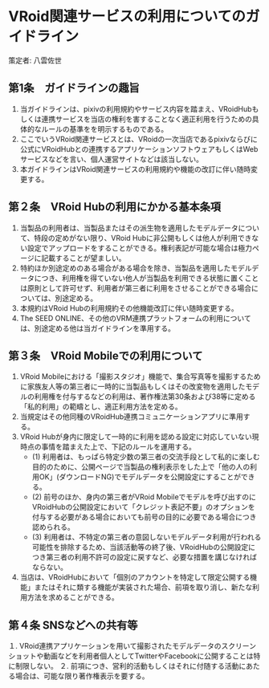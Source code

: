# VRoid関連サービスの利用についてのガイドライン

策定者: 八雲佐世

## 第1条　ガイドラインの趣旨
1. 当ガイドラインは、pixivの利用規約やサービス内容を踏まえ、VRoidHubもしくは連携サービスを当店の権利を害することなく適正利用を行うための具体的なルールの基準をを明示するものである。
2. ここでいうVRoid関連サービスとは、VRoidの一次当店であるpixivならびに公式にVRoidHubとの連携するアプリケーションソフトウェアもしくはWebサービスなどを言い、個人運営サイトなどは該当しない。
3. 本ガイドラインはVRoid関連サービスの利用規約や機能の改訂に伴い随時変更する。

## 第２条　VRoid Hubの利用にかかる基本条項
1.  当製品の利用者は、当製品またはその派生物を適用したモデルデータについて、特段の定めがない限り、VRoid Hubに非公開もしくは他人が利用できない設定でアップロードをすることができる。権利表記が可能な場合は極力ページに記載することが望ましい。
2. 特約ほか別途定めのある場合がある場合を除き、当製品を適用したモデルデータにつき、利用権を得ていない他人が当製品を利用できる状態に置くことは原則として許可せず、利用者が第三者に利用をさせることができる場合については、別途定める。
3. 本規約はVRoid Hubの利用規約その他機能改訂に伴い随時変更する。
4. The SEED ONLINE、その他のVRM連携プラットフォームの利用については、別途定める他は当ガイドラインを準用する。

## 第３条　VRoid Mobileでの利用について
1. VRoid Mobileにおける「撮影スタジオ」機能で、集合写真等を撮影するために家族友人等の第三者に一時的に当製品もしくはその改変物を適用したモデルの利用権を付与するなどの利用は、著作権法第30条および38等に定める「私的利用」の範疇とし、適正利用方法を定める。
2. 当規定はその他同種のVRoidHub連携コミュニケーションアプリに準用する。
3. VRoid Hubが身内に限定して一時的に利用を認める設定に対応していない現時点の事情を踏まえた上で、下記のルールを運用する。
   - (1) 利用者は、もっぱら特定少数の第三者の交流手段として私的に楽しむ目的のために、公開ページで当製品の権利表示をした上で「他の人の利用OK」(ダウンロードNG)でモデルデータを公開設定にすることができる。
   - (2) 前号のほか、身内の第三者がVRoid Mobileでモデルを呼び出すのにVRoidHubの公開設定において「クレジット表記不要」のオプションを付与する必要がある場合においても前号の目的に必要である場合につき認められる。
   - (3) 利用者は、不特定の第三者の意図しないモデルデータ利用が行われる可能性を排除するため、当該活動等の終了後、VRoidHubの公開設定につき第三者の利用不許可の設定に戻すなど、必要な措置を講じなければならない。
4. 当店は、VRoidHubにおいて「個別のアカウントを特定して限定公開する機能」またはそれに類する機能が実装された場合、前項を取り消し、新たな利用方法を求めることができる。

## 第４条 SNSなどへの共有等 
１. VRoid連携アプリケーションを用いて撮影されたモデルデータのスクリーンショットや動画などを利用者個人としてTwitterやFacebookに公開することは特に制限しない。
２. 前項につき、営利的活動もしくはそれに付随する活動にあたる場合は、可能な限り著作権表示を要する。
